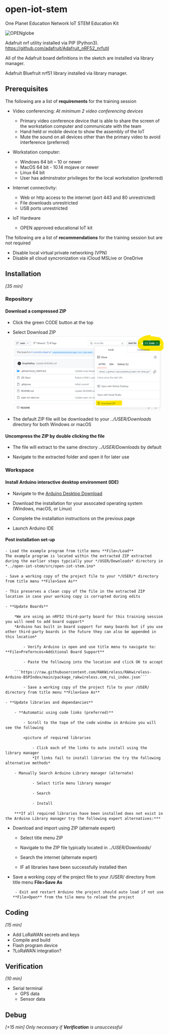# open-iot-stem
One Planet Education Network IoT STEM Education Kit


<img width="248" alt="OPENglobe" src="https://user-images.githubusercontent.com/17368055/199580276-4e5cb63f-2cf8-4e95-b6a8-bd3511b393b7.png">

Adafruit nrf utility installed via PIP (Python3).
https://github.com/adafruit/Adafruit_nRF52_nrfutil

All of the Adafruit board definitions in the sketch are installed via library manager.

Adafruit Bluefruit nrf51 library installed via library manager.

## Prerequisites

The following are a list of **requirements** for the training session

- Video conferencing: 
   *At minimum 2 video conferencing devices*
	- Primary video conference device that is able to share the screen of the workstation computer and communicate with the team
	- Hand held or mobile device to show the assembly of the IoT
   	- Mute the sound on all devices other than the primary video to avoid interference (preferred)
   	  
- Workstation computer:
    - Windows 64 bit – 10 or newer
    - MacOS 64 bit - 10.14 mojave or newer 
    - Linux 64 bit
    - User has adminstrator privileges for the local workstation (preferred)
      
- Internet connectivity:
    - Web or http access to the internet (port 443 and 80 unrestricted)
    - File downloads unrestricted
    - USB ports unrestricted
      
- IoT Hardware
    - OPEN approved educational IoT kit
 
The following are a list of **recommendations** for the training session but are not required

- Disable local virtual private networking (VPN)
- Disable all cloud syncronization via iCloud MSLive or OneDrive

## Installation
*[35 min]*
### Repository

 #### Download a compressed ZIP
  
  - Click the green CODE button at the top
    
  - Select Download ZIP
    ![ZIP download](https://github.com/GrayHatGuy/open-iot-stem/blob/3617701d3dec65c0ebc42911ac7744f3bd4ea87b/img/repo_zip.png?raw=true)
    
  - The default ZIP file will be downloaded to your *../USER/Downloads* directory for both Windows or macOS
    
 #### Uncompress the ZIP by double clicking the file
    
  - The file will extract to the same directory *../USER/Downloads* by default
    
  - Navigate to the extracted folder and open it for later use
    
### Workspace 

#### Install Arduino interactive desktop environment (IDE)
  
  - Navigate to the [Arduino Desktop Download](https://support.arduino.cc/hc/en-us/articles/360019833020-Download-and-install-Arduino-IDE)
    
  - Download the installation for your assocated operating system (Windows, macOS, or Linux)
    
  - Complete the installation instructions on the previous page
    
  - Launch Arduino IDE
    
#### Post installation set-up
  
	- Load the example program from title menu **File>/Load**
	The example program is located within the extracted ZIP extracted during the earlier steps typcially your */USER/Downloads* directory in *../open-iot-stem/src/open-iot-stem.ino*

	- Save a working copy of the project file to your */USER/* directory from title menu **File>Save As**
      
	- This preserves a clean copy of the file in the extracted ZIP location in case your working copy is corrupted during edits

	- **Update Boards**
    
    	*We are using an nRF52 third-party board for this training session you will need to add board support*
        *Arduino has built in board support for many boards but if you use other third-party boards in the future they can also be appended in this location*
    
    		- Verify Arduino is open and use title menu to navigate to: **File>Prefernces>Additional Board Support**
      
    		- Paste the following into the location and click OK to accept

   		```https://raw.githubusercontent.com/RAKWireless/RAKwireless-Arduino-BSPIndex/main/package_rakwireless.com_rui_index.json```

    		- Save a working copy of the project file to your /USER/ directory from title menu **File>Save As**
  
	- **Update libraries and dependancies**
    
		- **Automatic using code links (preferred)**
       
			- Scroll to the tope of the code window in Arduino you will see the following
         
	 		<picture of required libraries
         
       			- Click each of the links to auto install using the library manager
         		*If links fail to install libraries the try the following alternative methods*
         
 		- Manually Search Arduino Library manager (alternate)
       
      			- Select title menu library manager
   
      			- Search
        
      			- Install

     	***If all required libraries have been installed does not exist in the Arduino Library manager try the following expert alternatives:***  
       
  - Download and import using ZIP (alternate expert)
       
     - Select title menu ZIP

     - Navigate to the ZIP file typically located in *../USER/Downloads/*

     - Search the internet (alternate expert)
       
     - IF all libraries have been successfully installed then 
       
 - Save a working copy of the project file to your /USER/ directory from title menu **File>Save As**
      
        - Exit and restart Arduino the project should auto load if not use **File>Open** from the tile menu to reload the project

     
    
## Coding
*[15 min]*
- Add LoRaWAN secrets and keys
- Compile and build 
- Flash program device
- ?LoRaWAN integration?
  
## Verification
*[10 min]*
- Serial terminal
  - GPS data
  - Sensor data
    
## Debug
*[+15 min]*
*Only necessary if **Verification** is unsuccessful*
  
